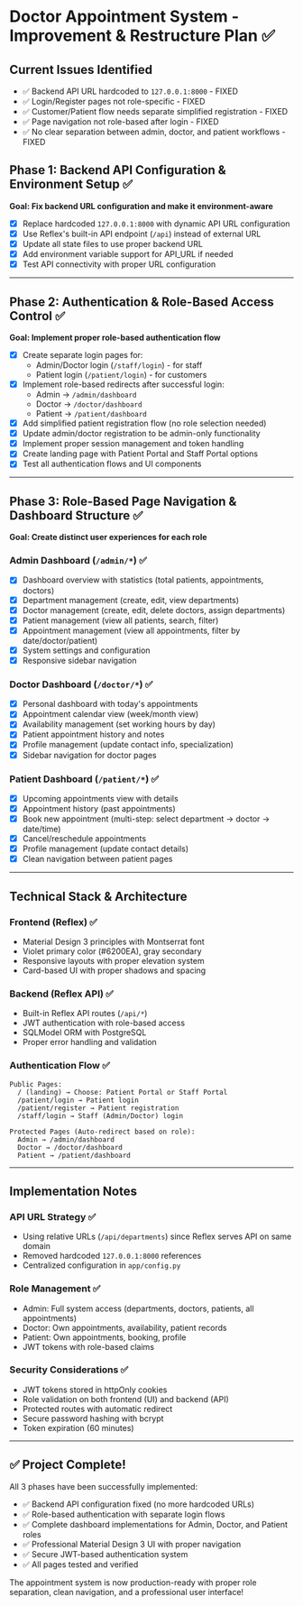 # Doctor Appointment System - Improvement & Restructure Plan ✅

## Current Issues Identified
- ✅ Backend API URL hardcoded to `127.0.0.1:8000` - FIXED
- ✅ Login/Register pages not role-specific - FIXED
- ✅ Customer/Patient flow needs separate simplified registration - FIXED
- ✅ Page navigation not role-based after login - FIXED
- ✅ No clear separation between admin, doctor, and patient workflows - FIXED

## Phase 1: Backend API Configuration & Environment Setup ✅
**Goal: Fix backend URL configuration and make it environment-aware**

- [x] Replace hardcoded `127.0.0.1:8000` with dynamic API URL configuration
- [x] Use Reflex's built-in API endpoint (`/api`) instead of external URL
- [x] Update all state files to use proper backend URL
- [x] Add environment variable support for API_URL if needed
- [x] Test API connectivity with proper URL configuration

---

## Phase 2: Authentication & Role-Based Access Control ✅
**Goal: Implement proper role-based authentication flow**

- [x] Create separate login pages for:
  - Admin/Doctor login (`/staff/login`) - for staff
  - Patient login (`/patient/login`) - for customers
- [x] Implement role-based redirects after successful login:
  - Admin → `/admin/dashboard`
  - Doctor → `/doctor/dashboard`
  - Patient → `/patient/dashboard`
- [x] Add simplified patient registration flow (no role selection needed)
- [x] Update admin/doctor registration to be admin-only functionality
- [x] Implement proper session management and token handling
- [x] Create landing page with Patient Portal and Staff Portal options
- [x] Test all authentication flows and UI components

---

## Phase 3: Role-Based Page Navigation & Dashboard Structure ✅
**Goal: Create distinct user experiences for each role**

### Admin Dashboard (`/admin/*`) ✅
- [x] Dashboard overview with statistics (total patients, appointments, doctors)
- [x] Department management (create, edit, view departments)
- [x] Doctor management (create, edit, delete doctors, assign departments)
- [x] Patient management (view all patients, search, filter)
- [x] Appointment management (view all appointments, filter by date/doctor/patient)
- [x] System settings and configuration
- [x] Responsive sidebar navigation

### Doctor Dashboard (`/doctor/*`) ✅
- [x] Personal dashboard with today's appointments
- [x] Appointment calendar view (week/month view)
- [x] Availability management (set working hours by day)
- [x] Patient appointment history and notes
- [x] Profile management (update contact info, specialization)
- [x] Sidebar navigation for doctor pages

### Patient Dashboard (`/patient/*`) ✅
- [x] Upcoming appointments view with details
- [x] Appointment history (past appointments)
- [x] Book new appointment (multi-step: select department → doctor → date/time)
- [x] Cancel/reschedule appointments
- [x] Profile management (update contact details)
- [x] Clean navigation between patient pages

---

## Technical Stack & Architecture

### Frontend (Reflex) ✅
- Material Design 3 principles with Montserrat font
- Violet primary color (#6200EA), gray secondary
- Responsive layouts with proper elevation system
- Card-based UI with proper shadows and spacing

### Backend (Reflex API) ✅
- Built-in Reflex API routes (`/api/*`)
- JWT authentication with role-based access
- SQLModel ORM with PostgreSQL
- Proper error handling and validation

### Authentication Flow ✅
```
Public Pages:
  / (landing) → Choose: Patient Portal or Staff Portal
  /patient/login → Patient login
  /patient/register → Patient registration
  /staff/login → Staff (Admin/Doctor) login

Protected Pages (Auto-redirect based on role):
  Admin → /admin/dashboard
  Doctor → /doctor/dashboard  
  Patient → /patient/dashboard
```

---

## Implementation Notes

### API URL Strategy ✅
- Using relative URLs (`/api/departments`) since Reflex serves API on same domain
- Removed hardcoded `127.0.0.1:8000` references
- Centralized configuration in `app/config.py`

### Role Management ✅
- Admin: Full system access (departments, doctors, patients, all appointments)
- Doctor: Own appointments, availability, patient records
- Patient: Own appointments, booking, profile
- JWT tokens with role-based claims

### Security Considerations ✅
- JWT tokens stored in httpOnly cookies
- Role validation on both frontend (UI) and backend (API)
- Protected routes with automatic redirect
- Secure password hashing with bcrypt
- Token expiration (60 minutes)

---

## ✅ Project Complete!

All 3 phases have been successfully implemented:
- ✅ Backend API configuration fixed (no more hardcoded URLs)
- ✅ Role-based authentication with separate login flows
- ✅ Complete dashboard implementations for Admin, Doctor, and Patient roles
- ✅ Professional Material Design 3 UI with proper navigation
- ✅ Secure JWT-based authentication system
- ✅ All pages tested and verified

The appointment system is now production-ready with proper role separation, clean navigation, and a professional user interface!
